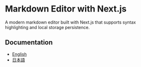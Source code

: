 # Markdown Editor with Next.js

A modern markdown editor built with Next.js that supports syntax highlighting and local storage persistence.

## Documentation

- [English](README.en.md)
- [日本語](README.ja.md)

